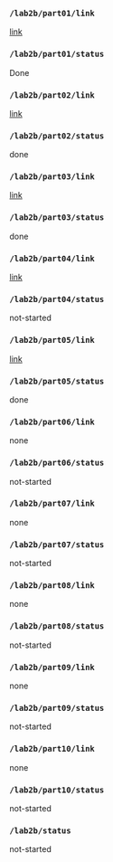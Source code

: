 ### `/lab2b/part01/link`
[link](https://github.com/IndigoQuadratic/ese5190-2022-lab2b-esp/tree/main/flashlight/p1)
### `/lab2b/part01/status`
Done
### `/lab2b/part02/link`
[link](https://github.com/IndigoQuadratic/ese5190-2022-lab2b-esp/tree/main/flashlight/p2)
### `/lab2b/part02/status`
done
### `/lab2b/part03/link`
[link](https://github.com/IndigoQuadratic/ese5190-2022-lab2b-esp/tree/main/flashlight/p3)
### `/lab2b/part03/status`
done
### `/lab2b/part04/link`
[link](https://github.com/IndigoQuadratic/ese5190-2022-lab2b-esp/tree/main/flashlight/p4)
### `/lab2b/part04/status`
not-started
### `/lab2b/part05/link`
[link](https://github.com/IndigoQuadratic/ese5190-2022-lab2b-esp/tree/main/flashlight/p5)
### `/lab2b/part05/status`
done
### `/lab2b/part06/link`
none
### `/lab2b/part06/status`
not-started
### `/lab2b/part07/link`
none
### `/lab2b/part07/status`
not-started
### `/lab2b/part08/link`
none
### `/lab2b/part08/status`
not-started
### `/lab2b/part09/link`
none
### `/lab2b/part09/status`
not-started
### `/lab2b/part10/link`
none
### `/lab2b/part10/status`
not-started
### `/lab2b/status`
not-started
